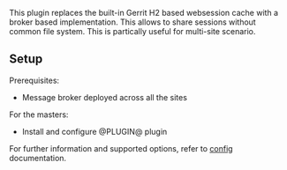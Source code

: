 This plugin replaces the built-in Gerrit H2 based websession
cache with a broker based implementation. This allows to share
sessions without common file system. This is partically useful for
multi-site scenario.

## Setup

Prerequisites:

* Message broker deployed across all the sites

For the masters:

* Install and configure @PLUGIN@ plugin

For further information and supported options, refer to [config](config.md)
documentation.
